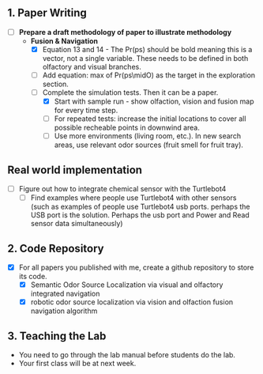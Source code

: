 ## 1. Paper Writing
* [ ] **Prepare a draft methodology of paper to illustrate methodology**
    * **Fusion & Navigation**
        * [x] Equation 13 and 14 - The Pr(ps) should be bold meaning this is a vector, not a single variable. These needs to be defined in both olfactory and visual branches.
        * [ ] Add equation: max of Pr(ps\midO) as the target in the exploration section.
        * [ ] Complete the simulation tests. Then it can be a paper.
          * [x] Start with sample run - show olfaction, vision and fusion map for every time step.
          * [ ] For repeated tests: increase the initial locations to cover all possible recheable points in downwind area.
          * [ ] Use more environments (living room, etc.). In new search areas, use relevant odor sources (fruit smell for fruit tray).
## Real world implementation
* [ ] Figure out how to integrate chemical sensor with the Turtlebot4  
  * [ ] Find examples where people use Turtlebot4 with other sensors (such as examples of people use Turtlebot4 usb ports. perhaps the USB port is the solution. Perhaps the usb port and Power and Read sensor data simultaneously)

## 2. Code Repository
* [x] For all papers you published with me, create a github repository to store its code.
  * [x] Semantic Odor Source Localization via visual and olfactory integrated navigation
  * [x] robotic odor source localization via vision and olfaction fusion navigation algorithm  

## 3. Teaching the Lab
* You need to go through the lab manual before students do the lab.
* Your first class will be at next week. 
